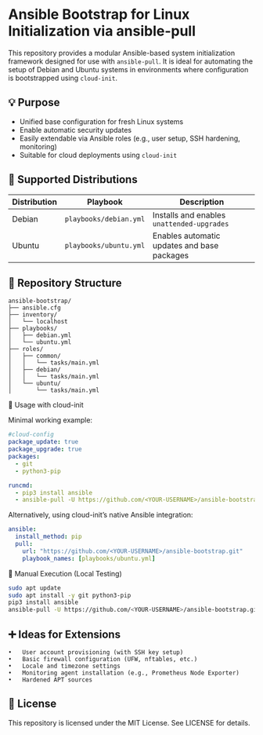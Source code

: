 # Ansible Bootstrap for Linux Initialization via ansible-pull

This repository provides a modular Ansible-based system initialization framework designed for use with `ansible-pull`. It is ideal for automating the setup of Debian and Ubuntu systems in environments where configuration is bootstrapped using `cloud-init`.

## 💡 Purpose

- Unified base configuration for fresh Linux systems
- Enable automatic security updates
- Easily extendable via Ansible roles (e.g., user setup, SSH hardening, monitoring)
- Suitable for cloud deployments using `cloud-init`

## 🐧 Supported Distributions

| Distribution | Playbook                  | Description                                  |
|--------------|---------------------------|----------------------------------------------|
| Debian       | `playbooks/debian.yml`    | Installs and enables `unattended-upgrades`   |
| Ubuntu       | `playbooks/ubuntu.yml`    | Enables automatic updates and base packages  |

## 📁 Repository Structure

```text
ansible-bootstrap/
├── ansible.cfg
├── inventory/
│   └── localhost
├── playbooks/
│   ├── debian.yml
│   └── ubuntu.yml
├── roles/
│   ├── common/
│   │   └── tasks/main.yml
│   ├── debian/
│   │   └── tasks/main.yml
│   └── ubuntu/
│       └── tasks/main.yml
```

🚀 Usage with cloud-init

Minimal working example:

```yaml
#cloud-config
package_update: true
package_upgrade: true
packages:
  - git
  - python3-pip

runcmd:
  - pip3 install ansible
  - ansible-pull -U https://github.com/<YOUR-USERNAME>/ansible-bootstrap.git -i localhost playbooks/ubuntu.yml
```

Alternatively, using cloud-init’s native Ansible integration:

```yaml
ansible:
  install_method: pip
  pull:
    url: "https://github.com/<YOUR-USERNAME>/ansible-bootstrap.git"
    playbook_names: [playbooks/ubuntu.yml]
```

🧪 Manual Execution (Local Testing)

```bash
sudo apt update
sudo apt install -y git python3-pip
pip3 install ansible
ansible-pull -U https://github.com/<YOUR-USERNAME>/ansible-bootstrap.git -i localhost playbooks/ubuntu.yml
```

## ➕ Ideas for Extensions
	•	User account provisioning (with SSH key setup)
	•	Basic firewall configuration (UFW, nftables, etc.)
	•	Locale and timezone settings
	•	Monitoring agent installation (e.g., Prometheus Node Exporter)
	•	Hardened APT sources

## 📄 License

This repository is licensed under the MIT License. See LICENSE for details.
